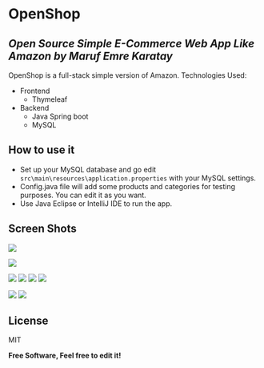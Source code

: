 
# OpenShop
## _Open Source Simple E-Commerce Web App Like Amazon by Maruf Emre Karatay_


OpenShop is a full-stack simple version of Amazon. Technologies Used:
- Frontend
    - Thymeleaf
- Backend
    - Java Spring boot
    - MySQL

## How to use it
- Set up your MySQL database and go edit ```src\main\resources\application.properties``` with your MySQL settings.
- Config.java file will add some products and categories for testing purposes. You can edit it as you want.
- Use Java Eclipse or IntelliJ IDE to run the app.


## Screen Shots

![](https://raw.githubusercontent.com/karatayemre/OpenShop/main/picss/home.png)

![](https://raw.githubusercontent.com/karatayemre/OpenShop/main/picss/login.png)

![](https://raw.githubusercontent.com/karatayemre/OpenShop/main/picss/register.png)
![](https://raw.githubusercontent.com/karatayemre/OpenShop/main/picss/products.png)
![](https://raw.githubusercontent.com/karatayemre/OpenShop/main/picss/productdetails.png)
![](https://raw.githubusercontent.com/karatayemre/OpenShop/main/picss/cart.png)

![](https://raw.githubusercontent.com/karatayemre/OpenShop/main/picss/profilesettings.png)
![](https://raw.githubusercontent.com/karatayemre/OpenShop/main/picss/orders.png)

## License

MIT

**Free Software, Feel free to edit it!**
